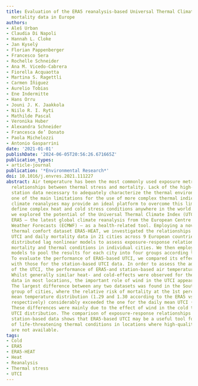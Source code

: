 ```yaml
---
title: Evaluation of the ERA5 reanalysis-based Universal Thermal Climate Index on
  mortality data in Europe
authors:
- Aleš Urban
- Claudia Di Napoli
- Hannah L. Cloke
- Jan Kyselý
- Florian Pappenberger
- Francesco Sera
- Rochelle Schneider
- Ana M. Vicedo-Cabrera
- Fiorella Acquaotta
- Martina S. Ragettli
- Carmen Íñiguez
- Aurelio Tobias
- Ene Indermitte
- Hans Orru
- Jouni J. K. Jaakkola
- Niilo R. I. Ryti
- Mathilde Pascal
- Veronika Huber
- Alexandra Schneider
- Francesca de’ Donato
- Paola Michelozzi
- Antonio Gasparrini
date: '2021-01-01'
publishDate: '2024-06-05T20:56:26.671665Z'
publication_types:
- article-journal
publication: '*Environmental Research*'
doi: 10.1016/j.envres.2021.111227
abstract: Air temperature has been the most commonly used exposure metric in assessing
  relationships between thermal stress and mortality. Lack of the high-quality meteorological
  station data necessary to adequately characterize the thermal environment has been
  one of the main limitations for the use of more complex thermal indices. Global
  climate reanalyses may provide an ideal platform to overcome this limitation and
  define complex heat and cold stress conditions anywhere in the world. In this study,
  we explored the potential of the Universal Thermal Climate Index (UTCI) based on
  ERA5 – the latest global climate reanalysis from the European Centre for Medium-Range
  Weather Forecasts (ECMWF) – as a health-related tool. Employing a novel ERA5-based
  thermal comfort dataset ERA5-HEAT, we investigated the relationships between the
  UTCI and daily mortality data in 21 cities across 9 European countries. We used
  distributed lag nonlinear models to assess exposure-response relationships between
  mortality and thermal conditions in individual cities. We then employed meta-regression
  models to pool the results for each city into four groups according to climate zone.
  To evaluate the performance of ERA5-based UTCI, we compared its effects on mortality
  with those for the station-based UTCI data. In order to assess the additional effect
  of the UTCI, the performance of ERA5-and station-based air temperature (T) was evaluated.
  Whilst generally similar heat- and cold-effects were observed for the ERA5-and station-based
  data in most locations, the important role of wind in the UTCI appeared in the results.
  The largest difference between any two datasets was found in the Southern European
  group of cities, where the relative risk of mortality at the 1st percentile of daily
  mean temperature distribution (1.29 and 1.30 according to the ERA5 vs station data,
  respectively) considerably exceeded the one for the daily mean UTCI (1.19 vs 1.22).
  These differences were mainly due to the effect of wind in the cold tail of the
  UTCI distribution. The comparison of exposure-response relationships between ERA5-and
  station-based data shows that ERA5-based UTCI may be a useful tool for definition
  of life-threatening thermal conditions in locations where high-quality station data
  are not available.
tags:
- Cold
- ERA5
- ERA5-HEAT
- Heat
- Reanalysis
- Thermal stress
- UTCI
---
```

